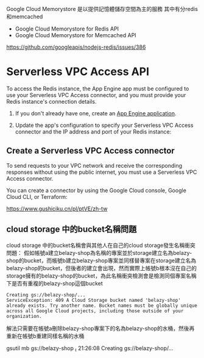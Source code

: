 
Google Cloud Memorystore 是以提供記憶體儲存空間為主的服務
其中有分redis和memcached
- Google Cloud Memorystore for Redis API
- Google Cloud Memorystore for Memcached API


https://github.com/googleapis/nodejs-redis/issues/386


# Serverless VPC Access API
To access the Redis instance, the App Engine app must be configured to use your Serverless VPC Access connector, and you must provide your Redis instance's connection details.

1.  If you don't already have one, create an [App Engine application](https://console.cloud.google.com/projectselector/appengine/create).
    
2.  Update the app's configuration to specify your Serverless VPC Access connector and the IP address and port of your Redis instance:
## Create a Serverless VPC Access connector

To send requests to your VPC network and receive the corresponding responses without using the public internet, you must use a Serverless VPC Access connector.

You can create a connector by using the Google Cloud console, Google Cloud CLI, or Terraform:


https://www.gushiciku.cn/pl/ptVE/zh-tw


## cloud storage 中的bucket名稱問題
cloud storage 中的bucket名稱會與其他人在自己的cloud storage發生名稱衝突問題：
假如帳號a建立belazy-shop為名稱的專案並於storage建立名為belazy-shop的bucket，而帳號b建立belazy-shop專案並同樣替專案在storage建立名為belazy-shop的bucket，但後者的建立會出現，然而實際上帳號b根本沒在自己的storage擁有的belazy-shop的bucket，為此名稱衝突檢測會是檢測同個專案名稱下是否有重複的belazy-shop這個bucket
```
Creating gs://belazy-shop/...
ServiceException: 409 A Cloud Storage bucket named 'belazy-shop' already exists. Try another name. Bucket names must be globally unique across all Google Cloud projects, including those outside of your organization.
```

解法只需要在帳號a刪除belazy-shop專案下的名為belazy-shop的水桶，然後再重新在帳號b重建同樣名稱的水桶

gsutil mb gs://belazy-shop                                                   21:26:08
Creating gs://belazy-shop/...